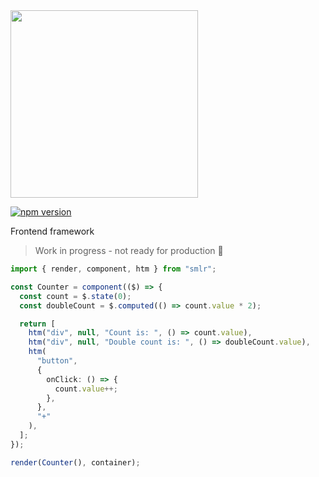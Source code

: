 <img src="https://github.com/dusanjovanov/smllr/blob/main/logo.png?raw=true" width="300" />

[![npm version](https://badge.fury.io/js/smllr.svg)](https://www.npmjs.com/package/smllr)

Frontend framework

> Work in progress - not ready for production 🚧

```ts
import { render, component, htm } from "smlr";

const Counter = component(($) => {
  const count = $.state(0);
  const doubleCount = $.computed(() => count.value * 2);

  return [
    htm("div", null, "Count is: ", () => count.value),
    htm("div", null, "Double count is: ", () => doubleCount.value),
    htm(
      "button",
      {
        onClick: () => {
          count.value++;
        },
      },
      "+"
    ),
  ];
});

render(Counter(), container);
```
